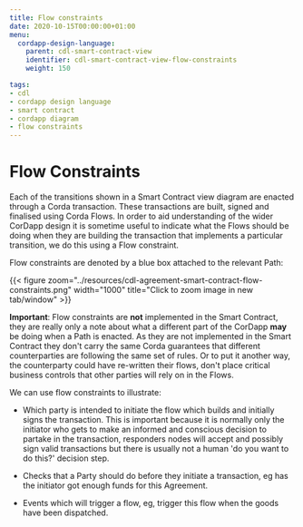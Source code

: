 ```yaml
---
title: Flow constraints
date: 2020-10-15T00:00:00+01:00
menu:
  cordapp-design-language:
    parent: cdl-smart-contract-view
    identifier: cdl-smart-contract-view-flow-constraints
    weight: 150

tags:
- cdl
- cordapp design language
- smart contract
- cordapp diagram
- flow constraints
---
```


# Flow Constraints

Each of the transitions shown in a Smart Contract view diagram are enacted through a Corda transaction. These transactions are built, signed and finalised using Corda Flows. In order to aid understanding of the wider CorDapp design it is sometime useful to indicate what the Flows should be doing when they are building the transaction that implements a particular transition, we do this using a Flow constraint.

Flow constraints are denoted by a blue box attached to the relevant Path:


{{< figure zoom="../resources/cdl-agreement-smart-contract-flow-constraints.png" width="1000" title="Click to zoom image in new tab/window" >}}


**Important**: Flow constraints are **not** implemented in the Smart Contract, they are really only a note about what a different part of the CorDapp **may** be doing when a Path is enacted. As they are not implemented in the Smart Contract they don't carry the same Corda guarantees that different counterparties are following the same set of rules. Or to put it another way, the counterparty could have re-written their flows, don't place critical business controls that other parties will rely on in the Flows.

We can use flow constraints to illustrate:

- Which party is intended to initiate the flow which builds and initially signs the transaction. This is important because it is normally only the initiator who gets to make an informed and conscious decision to partake in the transaction, responders nodes will accept and possibly sign valid transactions but there is usually not a human 'do you want to do this?' decision step.

- Checks that a Party should do before they initiate a transaction, eg has the initiator got enough funds for this Agreement.

- Events which will trigger a flow, eg, trigger this flow when the goods have been dispatched.
